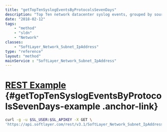 ```yaml
---
title: "getTopTenSyslogEventsByProtocolsSevenDays"
description: "Top Ten network datacenter syslog events, grouped by source port, for the last 7 days"
date: "2018-02-12"
tags:
    - "method"
    - "sldn"
    - "Network"
classes:
    - "SoftLayer_Network_Subnet_IpAddress"
type: "reference"
layout: "method"
mainService : "SoftLayer_Network_Subnet_IpAddress"
---
```


# [REST Example](#getTopTenSyslogEventsByProtocolsSevenDays-example) <a href="/article/rest/"><i class="fas fa-question"></i></a> {#getTopTenSyslogEventsByProtocolsSevenDays-example .anchor-link} 
```bash
curl -g -u $SL_USER:$SL_APIKEY -X GET \
'https://api.softlayer.com/rest/v3.1/SoftLayer_Network_Subnet_IpAddress/{SoftLayer_Network_Subnet_IpAddressID}/getTopTenSyslogEventsByProtocolsSevenDays'
```
